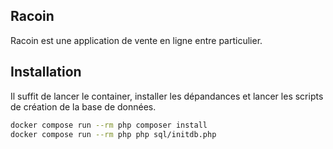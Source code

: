 ## Racoin

Racoin est une application de vente en ligne entre particulier.

## Installation
Il suffit de lancer le container, installer les dépandances et lancer les scripts de création de la base de données.

```bash
docker compose run --rm php composer install
docker compose run --rm php php sql/initdb.php
```

